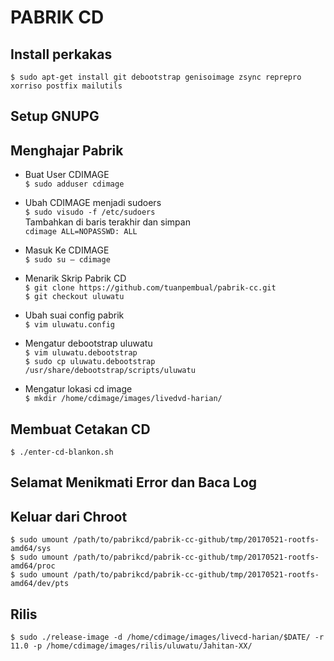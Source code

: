 # PABRIK CD

## Install perkakas
`$ sudo apt-get install git debootstrap genisoimage zsync reprepro xorriso postfix mailutils`

## Setup GNUPG

## Menghajar Pabrik
* Buat User CDIMAGE  
`$ sudo adduser cdimage`

* Ubah CDIMAGE menjadi sudoers  
`$ sudo visudo -f /etc/sudoers`  
Tambahkan di baris terakhir dan simpan  
`cdimage ALL=NOPASSWD: ALL`

* Masuk Ke CDIMAGE  
`$ sudo su – cdimage`

* Menarik Skrip Pabrik CD  
`$ git clone https://github.com/tuanpembual/pabrik-cc.git`  
`$ git checkout uluwatu`  

* Ubah suai config pabrik  
`$ vim uluwatu.config`

* Mengatur debootstrap uluwatu  
`$ vim uluwatu.debootstrap`  
`$ sudo cp uluwatu.debootstrap /usr/share/debootstrap/scripts/uluwatu`

* Mengatur lokasi cd image  
`$ mkdir /home/cdimage/images/livedvd-harian/`

## Membuat Cetakan CD
`$ ./enter-cd-blankon.sh`

## Selamat Menikmati Error dan Baca Log

## Keluar dari Chroot
`$ sudo umount /path/to/pabrikcd/pabrik-cc-github/tmp/20170521-rootfs-amd64/sys`  
`$ sudo umount /path/to/pabrikcd/pabrik-cc-github/tmp/20170521-rootfs-amd64/proc`  
`$ sudo umount /path/to/pabrikcd/pabrik-cc-github/tmp/20170521-rootfs-amd64/dev/pts`

## Rilis
`$ sudo ./release-image -d /home/cdimage/images/livecd-harian/$DATE/ -r 11.0 -p /home/cdimage/images/rilis/uluwatu/Jahitan-XX/`
